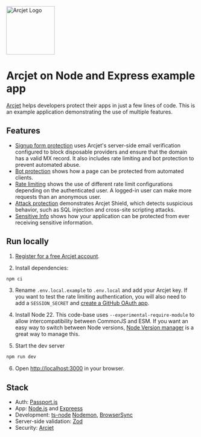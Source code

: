 <a href="https://arcjet.com" target="_arcjet-home">
  <picture>
    <source media="(prefers-color-scheme: dark)" srcset="https://arcjet.com/logo/arcjet-dark-lockup-voyage-horizontal.svg">
    <img src="https://arcjet.com/logo/arcjet-light-lockup-voyage-horizontal.svg" alt="Arcjet Logo" height="128" width="auto">
  </picture>
</a>

# Arcjet on Node and Express example app

[Arcjet](https://arcjet.com) helps developers protect their apps in just a few
lines of code. This is an example application demonstrating the use of multiple
features.

## Features

- [Signup form protection](https://example.arcjet.com/signup) uses Arcjet's
  server-side email verification configured to block disposable providers and
  ensure that the domain has a valid MX record. It also includes rate limiting
  and bot protection to prevent automated abuse.
- [Bot protection](https://example.arcjet.com/bots) shows how a page can be
  protected from automated clients.
- [Rate limiting](https://example.arcjet.com/rate-limiting) shows the use of
  different rate limit configurations depending on the authenticated user. A
  logged-in user can make more requests than an anonymous user.
- [Attack protection](https://example.arcjet.com/attack) demonstrates Arcjet
  Shield, which detects suspicious behavior, such as SQL injection and
  cross-site scripting attacks.
- [Sensitive Info](https://example.arcjet.com/sensitive-info) shows how your
  application can be protected from ever receiving sensitive information.

## Run locally

1. [Register for a free Arcjet account](https://app.arcjet.com).

2. Install dependencies:

```bash
npm ci
```

3. Rename `.env.local.example` to `.env.local` and add your Arcjet key. If you
   want to test the rate limiting authentication, you will also need to add a
   `SESSION_SECRET` and [create a GitHub OAuth app](https://github.com/settings/developers).

4. Install Node 22. This code-base uses `--experimental-require-module` to allow
   intercompatibility between CommonJS and ESM. If you want an easy way to switch
   between Node versions, [Node Version manager](https://github.com/nvm-sh/nvm)
   is a great way to manage this.

5. Start the dev server

```bash
npm run dev
```

6. Open [http://localhost:3000](http://localhost:3000) in your browser.

## Stack

- Auth: [Passport.js](https://www.passportjs.org/)
- App: [Node.js](https://nodejs.org/) and [Expreess](https://expressjs.com/)
- Development: [ts-node](https://typestrong.org/ts-node/) [Nodemon](https://nodemon.io/), [BrowserSync](https://browsersync.io/)
- Server-side validation: [Zod](https://zod.dev/)
- Security: [Arcjet](https://arcjet.com/)
